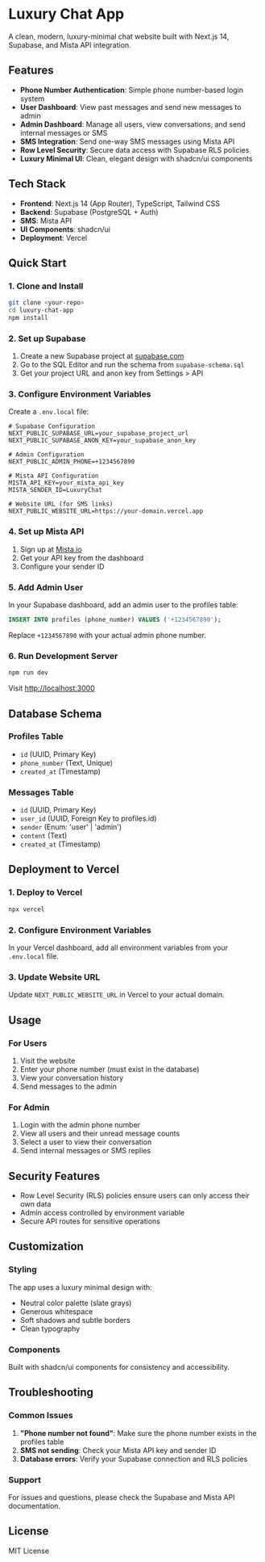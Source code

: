 # Luxury Chat App

A clean, modern, luxury-minimal chat website built with Next.js 14, Supabase, and Mista API integration.

## Features

- **Phone Number Authentication**: Simple phone number-based login system
- **User Dashboard**: View past messages and send new messages to admin
- **Admin Dashboard**: Manage all users, view conversations, and send internal messages or SMS
- **SMS Integration**: Send one-way SMS messages using Mista API
- **Row Level Security**: Secure data access with Supabase RLS policies
- **Luxury Minimal UI**: Clean, elegant design with shadcn/ui components

## Tech Stack

- **Frontend**: Next.js 14 (App Router), TypeScript, Tailwind CSS
- **Backend**: Supabase (PostgreSQL + Auth)
- **SMS**: Mista API
- **UI Components**: shadcn/ui
- **Deployment**: Vercel

## Quick Start

### 1. Clone and Install

```bash
git clone <your-repo>
cd luxury-chat-app
npm install
```

### 2. Set up Supabase

1. Create a new Supabase project at [supabase.com](https://supabase.com)
2. Go to the SQL Editor and run the schema from `supabase-schema.sql`
3. Get your project URL and anon key from Settings > API

### 3. Configure Environment Variables

Create a `.env.local` file:

```env
# Supabase Configuration
NEXT_PUBLIC_SUPABASE_URL=your_supabase_project_url
NEXT_PUBLIC_SUPABASE_ANON_KEY=your_supabase_anon_key

# Admin Configuration
NEXT_PUBLIC_ADMIN_PHONE=+1234567890

# Mista API Configuration
MISTA_API_KEY=your_mista_api_key
MISTA_SENDER_ID=LuxuryChat

# Website URL (for SMS links)
NEXT_PUBLIC_WEBSITE_URL=https://your-domain.vercel.app
```

### 4. Set up Mista API

1. Sign up at [Mista.io](https://mista.io)
2. Get your API key from the dashboard
3. Configure your sender ID

### 5. Add Admin User

In your Supabase dashboard, add an admin user to the profiles table:

```sql
INSERT INTO profiles (phone_number) VALUES ('+1234567890');
```

Replace `+1234567890` with your actual admin phone number.

### 6. Run Development Server

```bash
npm run dev
```

Visit [http://localhost:3000](http://localhost:3000)

## Database Schema

### Profiles Table
- `id` (UUID, Primary Key)
- `phone_number` (Text, Unique)
- `created_at` (Timestamp)

### Messages Table
- `id` (UUID, Primary Key)
- `user_id` (UUID, Foreign Key to profiles.id)
- `sender` (Enum: 'user' | 'admin')
- `content` (Text)
- `created_at` (Timestamp)

## Deployment to Vercel

### 1. Deploy to Vercel

```bash
npx vercel
```

### 2. Configure Environment Variables

In your Vercel dashboard, add all environment variables from your `.env.local` file.

### 3. Update Website URL

Update `NEXT_PUBLIC_WEBSITE_URL` in Vercel to your actual domain.

## Usage

### For Users
1. Visit the website
2. Enter your phone number (must exist in the database)
3. View your conversation history
4. Send messages to the admin

### For Admin
1. Login with the admin phone number
2. View all users and their unread message counts
3. Select a user to view their conversation
4. Send internal messages or SMS replies

## Security Features

- Row Level Security (RLS) policies ensure users can only access their own data
- Admin access controlled by environment variable
- Secure API routes for sensitive operations

## Customization

### Styling
The app uses a luxury minimal design with:
- Neutral color palette (slate grays)
- Generous whitespace
- Soft shadows and subtle borders
- Clean typography

### Components
Built with shadcn/ui components for consistency and accessibility.

## Troubleshooting

### Common Issues

1. **"Phone number not found"**: Make sure the phone number exists in the profiles table
2. **SMS not sending**: Check your Mista API key and sender ID
3. **Database errors**: Verify your Supabase connection and RLS policies

### Support

For issues and questions, please check the Supabase and Mista API documentation.

## License

MIT License